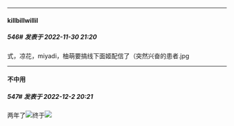 

*****

####  killbillwillil  
##### 546#       发表于 2022-11-30 21:20

式，凉花，miyadi，柚萌要搞线下面姬配信了（突然兴奋的患者.jpg



*****

####  不中用  
##### 547#       发表于 2022-12-2 20:21

两年了<img src="https://static.saraba1st.com/image/smiley/face2017/138.png" referrerpolicy="no-referrer">终于<img src="https://p.sda1.dev/8/7c2e076739aef23206f2935291ac345d/CMP_20221202212111802.jpg" referrerpolicy="no-referrer">

